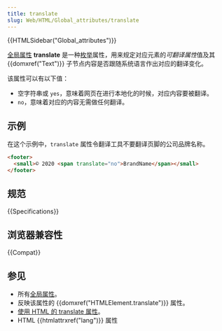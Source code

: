 ```yaml
---
title: translate
slug: Web/HTML/Global_attributes/translate
---
```


{{HTMLSidebar("Global_attributes")}}

[全局属性](/zh-CN/docs/Web/HTML/Global_attributes) **translate** 是一种[枚举](/zh-CN/docs/Glossary/Enumerated)属性，用来规定对应元素的*可翻译属性*值及其 {{domxref("Text")}} 子节点内容是否跟随系统语言作出对应的翻译变化。

该属性可以有以下值：

- 空字符串或 `yes`，意味着网页在进行本地化的时候，对应内容要被翻译。
- `no`，意味着对应的内容无需做任何翻译。

## 示例

在这个示例中，`translate` 属性令翻译工具不要翻译页脚的公司品牌名称。

```html
<footer>
  <small>© 2020 <span translate="no">BrandName</span></small>
</footer>
```

## 规范

{{Specifications}}

## 浏览器兼容性

{{Compat}}

## 参见

- 所有[全局属性](/zh-CN/docs/Web/HTML/Global_attributes)。
- 反映该属性的 {{domxref("HTMLElement.translate")}} 属性。
- [使用 HTML 的 translate 属性](https://www.w3.org/International/questions/qa-translate-flag)。
- HTML {{htmlattrxref("lang")}} 属性
